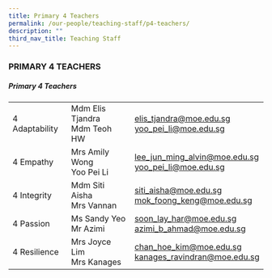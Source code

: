 ```yaml
---
title: Primary 4 Teachers
permalink: /our-people/teaching-staff/p4-teachers/
description: ""
third_nav_title: Teaching Staff
---
```

### PRIMARY 4 TEACHERS

##### Primary 4 Teachers

|  	|  	|  	|
|---	|---	|---	|
| 4 Adaptability 	| Mdm Elis Tjandra<br> Mdm Teoh HW 	| [elis\_tjandra@moe.edu.sg](mailto:elis_tjandra@moe.edu.sg) <br>[yoo\_pei\_li@moe.edu.sg](mailto:yoo_pei_li@moe.edu.sg) 	|
| 4 Empathy 	| Mrs Amily Wong<br>Yoo Pei Li 	| [lee\_jun\_ming\_alvin@moe.edu.sg](mailto:lee_jun_ming_alvin@moe.edu.sg) <br>[yoo\_pei_li@moe.edu.sg](mailto:yoo_pei_li@schools.gov.sg) 	|
| 4 Integrity<br> 	| Mdm Siti Aisha<br>Mrs Vannan 	| [siti\_aisha@moe.edu.sg](mailto:siti_aisha_juraimi@schools.gov.sg) <br>[mok\_foong\_keng@moe.edu.sg](mailto:mok_foong_keng@moe.edu.sg) <br>	|
| 4 Passion 	| Ms Sandy Yeo<br>Mr Azimi  	| [soon\_lay\_har@moe.edu.sg](mailto:soon_lay_har@moe.edu.sg) <br>[azimi\_b\_ahmad@moe.edu.sg](mailto:azimi_b_ahmad@moe.edu.sg)	|
| 4 Resilience 	| Mrs Joyce Lim<br>Mrs Kanages 	| [chan\_hoe\_kim@moe.edu.sg](mailto:joyce_lim_joon_hen@me.edu.sg) <br>[kanages\_ravindran@moe.edu.sg](mailto:kanageswari_ravindran@moe.edu.sg) 	|